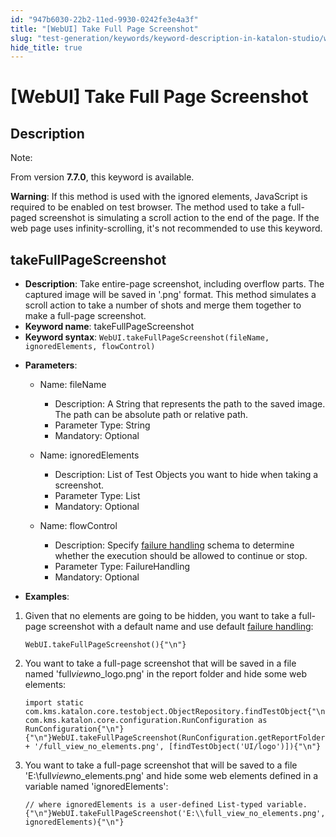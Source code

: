 ```yaml
---
id: "947b6030-22b2-11ed-9930-0242fe3e4a3f"
title: "[WebUI] Take Full Page Screenshot"
slug: "test-generation/keywords/keyword-description-in-katalon-studio/web-ui-keywords/webui-take-full-page-screenshot"
hide_title: true
---
```


# <a id="id_0" class="anchor_top_offset"/><a id="ariaid-title1" class="anchor_top_offset"/>[WebUI] Take Full Page Screenshot


## <a id="id_0__id" class="anchor_top_offset"/>Description

              
<div xmlns="http://www.w3.org/1999/xhtml" className="note note note_note"><span className="note__title">Note:</span> 
  <p className="p">From version <strong className="ph b">7.7.0</strong>, this keyword is
    available.</p>
</div>
      
<p xmlns="http://www.w3.org/1999/xhtml" className="p">   <strong className="ph b">Warning</strong>: If this method is used with the   ignored elements, JavaScript is required to be enabled on test   browser. The method used to take a full-paged screenshot is   simulating a scroll action to the end of the page. If the web page   uses infinity-scrolling, it's not recommended to use this   keyword.</p> 
      

## <a id="id_0__id_1" class="anchor_top_offset"/>takeFullPageScreenshot

              
<ul xmlns="http://www.w3.org/1999/xhtml" className="ul"><li className="li">     <strong className="ph b">Description</strong>: Take entire-page screenshot,     including overflow parts. The captured image will be saved in     '.png' format. This method simulates a scroll action to take a     number of shots and merge them together to make a full-page     screenshot.</li><li className="li">     <strong className="ph b">Keyword name</strong>: takeFullPageScreenshot</li><li className="li">     <strong className="ph b">Keyword syntax</strong>:     <code className="ph codeph">WebUI.takeFullPageScreenshot(fileName, ignoredElements, flowControl)</code>   </li><li className="li">     <p className="p">       <strong className="ph b">Parameters</strong>:</p>     <ul className="ul"><li className="li">         <p className="p">Name: fileName</p>         <ul className="ul"><li className="li">Description: A String that represents the path to the saved             image. The path can be absolute path or relative path.</li><li className="li">Parameter Type: String</li><li className="li">Mandatory: Optional</li></ul>       </li><li className="li">         <p className="p">Name: ignoredElements</p>         <ul className="ul"><li className="li">Description: List of Test Objects you want to hide when taking             a screenshot.</li><li className="li">Parameter Type: List           </li><li className="li">Mandatory: Optional</li></ul>       </li><li className="li">         <p className="p">Name: flowControl</p>         <ul className="ul"><li className="li">Description: Specify <a className="xref" href="/test-maintenance/configure-failure-handling-settings-in-katalon-studio">failure handling</a>             schema to determine whether the execution should be allowed to             continue or stop.</li><li className="li">Parameter Type: FailureHandling</li><li className="li">Mandatory: Optional</li></ul>       </li></ul>   </li><li className="li">     <p className="p">       <strong className="ph b">Examples</strong>:</p>   </li></ul> 
      
<ol xmlns="http://www.w3.org/1999/xhtml" className="ol"><li className="li">Given that no elements are going to be hidden, you want to take     a full-page screenshot with a default name and use default <a className="xref j-external-link" href="https://docs.katalon.com/katalon-studio/docs/failure-handling.html" target="_blank">failure handling</a>:<pre className="pre codeblock"><code>WebUI.takeFullPageScreenshot(){"\n"}</code></pre></li><li className="li">You want to take a full-page screenshot that will be saved in a     file named 'full<em className="ph i">view</em>no_logo.png' in the report folder and     hide some web elements:<pre className="pre codeblock"><code>import static com.kms.katalon.core.testobject.ObjectRepository.findTestObject{"\n"}import com.kms.katalon.core.configuration.RunConfiguration as RunConfiguration{"\n"}{"\n"}WebUI.takeFullPageScreenshot(RunConfiguration.getReportFolder() + '/full_view_no_elements.png', [findTestObject('UI/logo')]){"\n"}</code></pre></li><li className="li">You want to take a full-page screenshot that will be saved to a     file 'E:\full<em className="ph i">view</em>no_elements.png' and hide some web     elements defined in a variable named 'ignoredElements':<pre className="pre codeblock"><code>// where ignoredElements is a user-defined List-typed variable.{"\n"}WebUI.takeFullPageScreenshot('E:\\full_view_no_elements.png', ignoredElements){"\n"}</code></pre></li></ol> 
                                                                              
